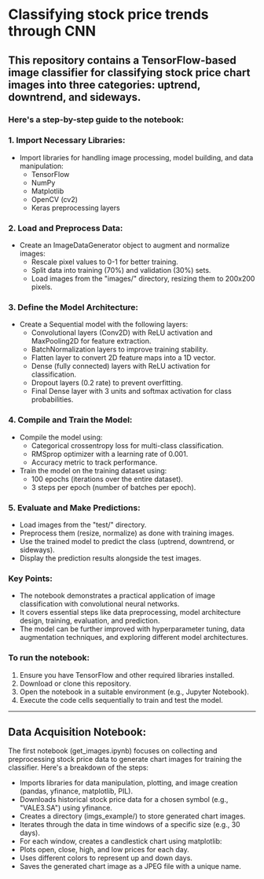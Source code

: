 # Classifying stock price trends through CNN

## This repository contains a TensorFlow-based image classifier for classifying stock price chart images into three categories: uptrend, downtrend, and sideways.

### Here's a step-by-step guide to the notebook:

### 1.  Import Necessary Libraries:

- Import libraries for handling image processing, model building, and data manipulation:
  - TensorFlow
  - NumPy
  - Matplotlib
  - OpenCV (cv2)
  - Keras preprocessing layers
    
### 2.  Load and Preprocess Data:

- Create an ImageDataGenerator object to augment and normalize images:
  - Rescale pixel values to 0-1 for better training.
  - Split data into training (70%) and validation (30%) sets.
  - Load images from the "images/" directory, resizing them to 200x200 pixels.

### 3.  Define the Model Architecture:

- Create a Sequential model with the following layers:
  - Convolutional layers (Conv2D) with ReLU activation and MaxPooling2D for feature extraction.
  - BatchNormalization layers to improve training stability.
  - Flatten layer to convert 2D feature maps into a 1D vector.
  - Dense (fully connected) layers with ReLU activation for classification.
  - Dropout layers (0.2 rate) to prevent overfitting.
  - Final Dense layer with 3 units and softmax activation for class probabilities.
    
### 4.  Compile and Train the Model:

- Compile the model using:
  - Categorical crossentropy loss for multi-class classification.
  - RMSprop optimizer with a learning rate of 0.001.
  - Accuracy metric to track performance.
- Train the model on the training dataset using:
  - 100 epochs (iterations over the entire dataset).
  - 3 steps per epoch (number of batches per epoch).

### 5.  Evaluate and Make Predictions:

- Load images from the "test/" directory.
- Preprocess them (resize, normalize) as done with training images.
- Use the trained model to predict the class (uptrend, downtrend, or sideways).
- Display the prediction results alongside the test images.

### Key Points:

- The notebook demonstrates a practical application of image classification with convolutional neural networks.
- It covers essential steps like data preprocessing, model architecture design, training, evaluation, and prediction.
- The model can be further improved with hyperparameter tuning, data augmentation techniques, and exploring different model architectures.

### To run the notebook:

1. Ensure you have TensorFlow and other required libraries installed.
2. Download or clone this repository.
3. Open the notebook in a suitable environment (e.g., Jupyter Notebook).
4. Execute the code cells sequentially to train and test the model.

______________________________________________________________________________

## Data Acquisition Notebook:

The first notebook (get_images.ipynb) focuses on collecting and preprocessing stock price data to generate chart images for training the classifier. Here's a breakdown of the steps:

- Imports libraries for data manipulation, plotting, and image creation (pandas, yfinance, matplotlib, PIL).
- Downloads historical stock price data for a chosen symbol (e.g., "VALE3.SA") using yfinance.
- Creates a directory (imgs_example/) to store generated chart images.
- Iterates through the data in time windows of a specific size (e.g., 30 days).
- For each window, creates a candlestick chart using matplotlib:
- Plots open, close, high, and low prices for each day.
- Uses different colors to represent up and down days.
- Saves the generated chart image as a JPEG file with a unique name.
